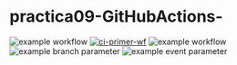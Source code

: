 # practica09-GitHubActions-
![example workflow](https://github.com/<AlvaroMartinez87>/<practica09-GitHubActions>/actions/workflows/<WORKFLOW_FILE>/badge.svg)
[![ci-primer-wf](https://github.com/USERNAME/practica09-GitHubActions/actions/workflows/ci-primer-wf.yml/badge.svg)](https://github.com/USERNAME/practica09-GitHubActions/actions/workflows/ci-primer-wf.yml)
![example workflow](https://github.com/github/docs/actions/workflows/main.yml/badge.svg)
![example branch parameter](https://github.com/github/docs/actions/workflows/main.yml/badge.svg?branch=feature-1)
![example event parameter](https://github.com/github/docs/actions/workflows/main.yml/badge.svg?event=push)
